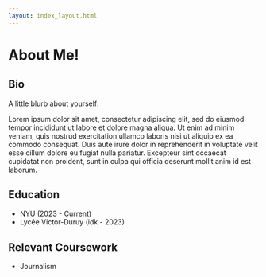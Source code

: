 ```yaml
---
layout: index_layout.html
---
```

# About Me!

## Bio
A little blurb about yourself:

Lorem ipsum dolor sit amet, consectetur adipiscing elit, sed do eiusmod tempor incididunt ut labore et dolore magna aliqua. Ut enim ad minim veniam, quis nostrud exercitation ullamco laboris nisi ut aliquip ex ea commodo consequat. Duis aute irure dolor in reprehenderit in voluptate velit esse cillum dolore eu fugiat nulla pariatur. Excepteur sint occaecat cupidatat non proident, sunt in culpa qui officia deserunt mollit anim id est laborum.

## Education
- NYU (2023 - Current)
- Lycée Victor-Duruy (idk - 2023)

## Relevant Coursework
- Journalism